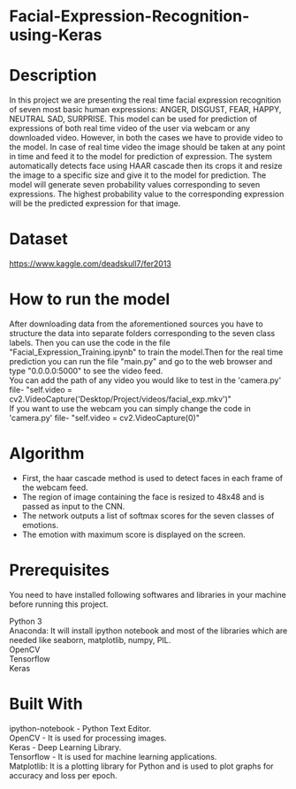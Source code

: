 # Facial-Expression-Recognition-using-Keras

# Description
In this project we are presenting the real time facial expression recognition of seven most basic human expressions: ANGER, DISGUST, FEAR, HAPPY, NEUTRAL SAD, SURPRISE.
This model can be used for prediction of expressions of both real time video of the user via webcam or any downloaded video. However, in both the cases we have to provide video to the model. In case of real time video the image should be taken at any point in time and feed it to the model for prediction of expression. The system automatically detects face using HAAR cascade then its crops it and resize the image to a specific size and give it to the model for prediction. The model will generate seven probability values corresponding to seven expressions. The highest probability value to the corresponding expression will be the predicted expression for that image.

# Dataset
https://www.kaggle.com/deadskull7/fer2013

# How to run the model

After downloading data from the aforementioned sources you have to structure the data into separate folders corresponding to the seven class labels. Then you can use the code in the file "Facial_Expression_Training.ipynb" to train the model.Then for the real time prediction you can run the file "main.py" and go to the web browser and type "0.0.0.0:5000" to see the video feed.<br/>
You can add the path of any video you would like to test in the 'camera.py' file- "self.video = cv2.VideoCapture('Desktop/Project/videos/facial_exp.mkv')"<br/>
If you want to use the webcam you can simply change the code in 'camera.py' file- "self.video = cv2.VideoCapture(0)"<br/>

# Algorithm

- First, the haar cascade method is used to detect faces in each frame of the webcam feed.<br/>
- The region of image containing the face is resized to 48x48 and is passed as input to the CNN.<br/>
- The network outputs a list of softmax scores for the seven classes of emotions.<br/>
- The emotion with maximum score is displayed on the screen.<br/>

# Prerequisites

You need to have installed following softwares and libraries in your machine before running this project.

Python 3<br/>
Anaconda: It will install ipython notebook and most of the libraries which are needed like seaborn, matplotlib, numpy, PIL.<br/>
OpenCV<br/>
Tensorflow<br/>
Keras<br/>

# Built With

ipython-notebook - Python Text Editor.<br/>
OpenCV - It is used for processing images.<br/>
Keras - Deep Learning Library.<br/>
Tensorflow - It is used for machine learning applications.<br/>
Matplotlib: It is a plotting library for Python and is used to plot graphs for accuracy and loss per epoch.

